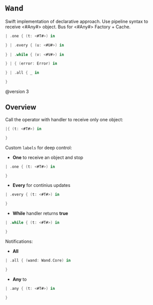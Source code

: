 
# ``Wand``

Swift implementation of declarative approach. 
Use pipeline syntax to receive <#Any#> object. 
Bus for <#Any#> Factory + Cache.

```swift
| .one { (t: <#T#>) in 

} | .every { (u: <#U#>) in
 
} | .while { (v: <#V#>) in 

} | { (error: Error) in

} | .all { _ in

}
```

@version 3
## Overview

Call the operator with handler to receive only one object:
```swift
|{ (t: <#T#>) in 

}
```

Custom `labels` for deep control:
- **One** to receive an object and stop
```swift
| .one { (t: <#T#>) in 

}
```

- **Every** for continius updates
```swift
| .every { (t: <#T#>) in 

}
```

- **While** handler returns **true**
```swift
| .while { (t: <#T#>) in 

}
```

Notifications:
- **All** 
```swift
| .all { (wand: Wand.Core) in 

}
```

- **Any** to
```swift 
| .any { (t: <#T#>) in 

}
```
